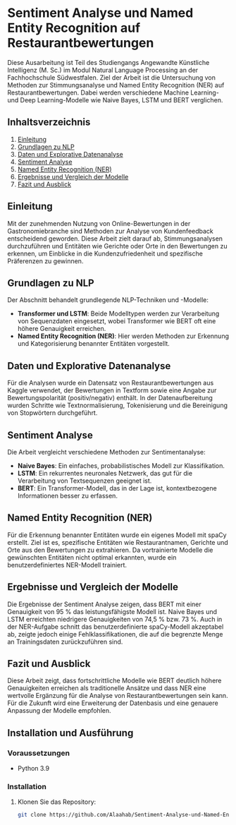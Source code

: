 # Sentiment Analyse und Named Entity Recognition auf Restaurantbewertungen

Diese Ausarbeitung ist Teil des Studiengangs Angewandte Künstliche Intelligenz (M. Sc.) im Modul Natural Language Processing an der Fachhochschule Südwestfalen. Ziel der Arbeit ist die Untersuchung von Methoden zur Stimmungsanalyse und Named Entity Recognition (NER) auf Restaurantbewertungen. Dabei werden verschiedene Machine Learning- und Deep Learning-Modelle wie Naive Bayes, LSTM und BERT verglichen.

## Inhaltsverzeichnis
1. [Einleitung](#einleitung)
2. [Grundlagen zu NLP](#grundlagen-zu-nlp)
3. [Daten und Explorative Datenanalyse](#daten-und-explorative-datenanalyse)
4. [Sentiment Analyse](#sentiment-analyse)
5. [Named Entity Recognition (NER)](#named-entity-recognition-ner)
6. [Ergebnisse und Vergleich der Modelle](#ergebnisse-und-vergleich-der-modelle)
7. [Fazit und Ausblick](#fazit-und-ausblick)

## Einleitung
Mit der zunehmenden Nutzung von Online-Bewertungen in der Gastronomiebranche sind Methoden zur Analyse von Kundenfeedback entscheidend geworden. Diese Arbeit zielt darauf ab, Stimmungsanalysen durchzuführen und Entitäten wie Gerichte oder Orte in den Bewertungen zu erkennen, um Einblicke in die Kundenzufriedenheit und spezifische Präferenzen zu gewinnen.

## Grundlagen zu NLP
Der Abschnitt behandelt grundlegende NLP-Techniken und -Modelle:
- **Transformer und LSTM**: Beide Modelltypen werden zur Verarbeitung von Sequenzdaten eingesetzt, wobei Transformer wie BERT oft eine höhere Genauigkeit erreichen.
- **Named Entity Recognition (NER)**: Hier werden Methoden zur Erkennung und Kategorisierung benannter Entitäten vorgestellt.

## Daten und Explorative Datenanalyse
Für die Analysen wurde ein Datensatz von Restaurantbewertungen aus Kaggle verwendet, der Bewertungen in Textform sowie eine Angabe zur Bewertungspolarität (positiv/negativ) enthält. In der Datenaufbereitung wurden Schritte wie Textnormalisierung, Tokenisierung und die Bereinigung von Stopwörtern durchgeführt.

## Sentiment Analyse
Die Arbeit vergleicht verschiedene Methoden zur Sentimentanalyse:
- **Naive Bayes**: Ein einfaches, probabilistisches Modell zur Klassifikation.
- **LSTM**: Ein rekurrentes neuronales Netzwerk, das gut für die Verarbeitung von Textsequenzen geeignet ist.
- **BERT**: Ein Transformer-Modell, das in der Lage ist, kontextbezogene Informationen besser zu erfassen.

## Named Entity Recognition (NER)
Für die Erkennung benannter Entitäten wurde ein eigenes Modell mit spaCy erstellt. Ziel ist es, spezifische Entitäten wie Restaurantnamen, Gerichte und Orte aus den Bewertungen zu extrahieren. Da vortrainierte Modelle die gewünschten Entitäten nicht optimal erkannten, wurde ein benutzerdefiniertes NER-Modell trainiert.

## Ergebnisse und Vergleich der Modelle
Die Ergebnisse der Sentiment Analyse zeigen, dass BERT mit einer Genauigkeit von 95 % das leistungsfähigste Modell ist. Naive Bayes und LSTM erreichten niedrigere Genauigkeiten von 74,5 % bzw. 73 %. Auch in der NER-Aufgabe schnitt das benutzerdefinierte spaCy-Modell akzeptabel ab, zeigte jedoch einige Fehlklassifikationen, die auf die begrenzte Menge an Trainingsdaten zurückzuführen sind.

## Fazit und Ausblick
Diese Arbeit zeigt, dass fortschrittliche Modelle wie BERT deutlich höhere Genauigkeiten erreichen als traditionelle Ansätze und dass NER eine wertvolle Ergänzung für die Analyse von Restaurantbewertungen sein kann. Für die Zukunft wird eine Erweiterung der Datenbasis und eine genauere Anpassung der Modelle empfohlen.

## Installation und Ausführung
### Voraussetzungen
- Python 3.9

### Installation
1. Klonen Sie das Repository:
   ```bash
   git clone https://github.com/Alaahab/Sentiment-Analyse-und-Named-Entity-Recognition-auf-Restaurantbewertungen.git
